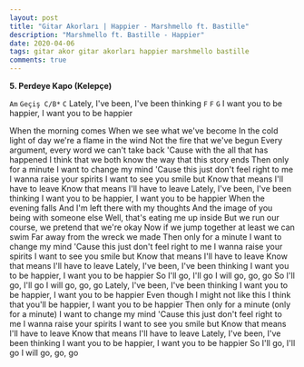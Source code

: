 ```yaml
---
layout: post
title: "Gitar Akorları | Happier - Marshmello ft. Bastille"
description: "Marshmello ft. Bastille - Happier"
date: 2020-04-06
tags: gitar akor gitar akorları happier marshmello bastille
comments: true
---
```

**5. Perdeye Kapo (Kelepçe)**

```Am``` ```Geçiş C/B*``` ```C```
Lately, I've been, I've been thinking
```F```                   ```F```          ```G```
I want you to be happier, I want you to be happier

When the morning comes
When we see what we've become
In the cold light of day we're a flame in the wind
Not the fire that we've begun
Every argument, every word we can't take back
'Cause with the all that has happened
I think that we both know the way that this story ends
Then only for a minute
I want to change my mind
'Cause this just don't feel right to me
I wanna raise your spirits
I want to see you smile but
Know that means I'll have to leave
Know that means I'll have to leave
Lately, I've been, I've been thinking
I want you to be happier, I want you to be happier
When the evening falls
And I'm left there with my thoughts
And the image of you being with someone else
Well, that's eating me up inside
But we run our course, we pretend that we're okay
Now if we jump together at least we can swim
Far away from the wreck we made
Then only for a minute
I want to change my mind
'Cause this just don't feel right to me
I wanna raise your spirits
I want to see you smile but
Know that means I'll have to leave
Know that means I'll have to leave
Lately, I've been, I've been thinking
I want you to be happier, I want you to be happier
So I'll go, I'll go
I will go, go, go
So I'll go, I'll go
I will go, go, go
Lately, I've been, I've been thinking
I want you to be happier, I want you to be happier
Even though I might not like this
I think that you'll be happier, I want you to be happier
Then only for a minute (only for a minute)
I want to change my mind
'Cause this just don't feel right to me
I wanna raise your spirits
I want to see you smile but
Know that means I'll have to leave
Know that means I'll have to leave
Lately, I've been, I've been thinking
I want you to be happier, I want you to be happier
So I'll go, I'll go
I will go, go, go
